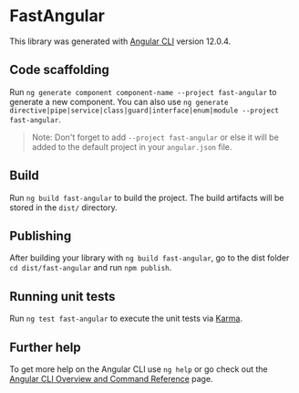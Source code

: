 # FastAngular

This library was generated with [Angular CLI](https://github.com/angular/angular-cli) version 12.0.4.

## Code scaffolding

Run `ng generate component component-name --project fast-angular` to generate a new component. You can also use `ng generate directive|pipe|service|class|guard|interface|enum|module --project fast-angular`.
> Note: Don't forget to add `--project fast-angular` or else it will be added to the default project in your `angular.json` file. 

## Build

Run `ng build fast-angular` to build the project. The build artifacts will be stored in the `dist/` directory.

## Publishing

After building your library with `ng build fast-angular`, go to the dist folder `cd dist/fast-angular` and run `npm publish`.

## Running unit tests

Run `ng test fast-angular` to execute the unit tests via [Karma](https://karma-runner.github.io).

## Further help

To get more help on the Angular CLI use `ng help` or go check out the [Angular CLI Overview and Command Reference](https://angular.io/cli) page.
